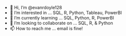 - 👋 Hi, I’m @evanrdoyle128
- 👀 I’m interested in ... SQL, R, Python, Tableau, PowerBI
- 🌱 I’m currently learning ... SQL, Python, R, PowerBI
- 💞️ I’m looking to collaborate on ... SQL, R, & Python
- 📫 How to reach me ... email is fine!

<!---
evanrdoyle128/evanrdoyle128 is a ✨ special ✨ repository because its `README.md` (this file) appears on your GitHub profile.
You can click the Preview link to take a look at your changes.
--->
